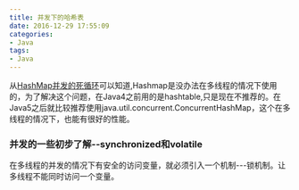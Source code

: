 ```yaml
---
title: 并发下的哈希表
date: 2016-12-29 17:55:09
categories: 
- Java
tags: 
- Java
---  
```

从[HashMap并发的死循环](https://fluge.github.io/2016/12/15/HashMap%E5%B9%B6%E5%8F%91%E7%9A%84%E6%AD%BB%E5%BE%AA%E7%8E%AF/)可以知道,Hashmap是没办法在多线程的情况下使用的，为了解决这个问题，在Java4之前用的是hashtable,只是现在不推荐的。在Java5之后就比较推荐使用java.util.concurrent.ConcurrentHashMap，这个在多线程的情况下，也能有很好的性能。  
### 并发的一些初步了解--synchronized和volatile  
在多线程的并发的情况下有安全的访问变量，就必须引入一个机制---锁机制。让多线程不能同时访问一个变量。



